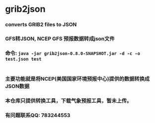 # grib2json
### converts GRIB2 files to JSON <br>
### GFS转JSON, NCEP GFS 预报数据转成json文件 <br>
### 命令: `java -jar grib2json-0.8.0-SNAPSHOT.jar -d -c -o test.json test` <br> <br>
### 主要功能就是将NCEP(美国国家环境预报中心)提供的数据转换成JSON数据 <br>
### 本仓库只提供转换工具，下载气象预报工具，暂未上传。 <br>
### 有问题联系QQ: 783244553
